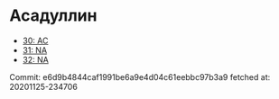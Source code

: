 # Асадуллин
- [30: AC](30.md)
- [31: NA](31.md)
- [32: NA](32.md)

Commit: e6d9b4844caf1991be6a9e4d04c61eebbc97b3a9
 fetched at: 20201125-234706
